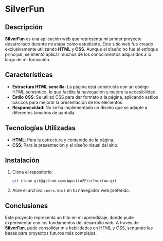 # SilverFun

## Descripción

**SilverFun** es una aplicación web que representa mi primer proyecto desarrollado durante mi etapa como estudiante. Este sitio web fue creado exclusivamente utilizando **HTML** y **CSS**. Aunque el diseño no fue el enfoque principal, se intentó aplicar muchos de los conocimientos adquiridos a lo largo de mi formación.

## Características

- **Estructura HTML sencilla**: La página está construida con un código HTML semántico, lo que facilita la navegación y mejora la accesibilidad.
- **Estilo CSS**: Se utilizó CSS para dar formato a la página, aplicando estilos básicos para mejorar la presentación de los elementos.
- **Responsividad**: No se ha implementado un diseño que se adapte a diferentes tamaños de pantalla.

## Tecnologías Utilizadas

- **HTML**: Para la estructura y contenido de la página.
- **CSS**: Para la presentación y el diseño visual del sitio.

## Instalación

1. Clona el repositorio:
   ```bash
   git clone git@github.com:AgustinZP/silverfun.git
  2. Abre el archivo `index.html` en tu navegador web preferido.

##  Conclusiones

Este proyecto representa un hito en mi aprendizaje, donde pude experimentar con los fundamentos del desarrollo web. A través de **SilverFun**, pude consolidar mis habilidades en HTML y CSS, sentando las bases para proyectos futuros más complejos.

